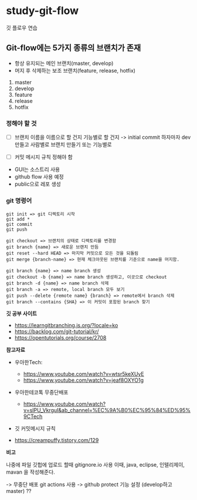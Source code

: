 # study-git-flow
깃 플로우 연습


## Git-flow에는 5가지 종류의 브랜치가 존재
- 항상 유지되는 메인 브랜치(master, develop)
- 머지 후 삭제하는 보조 브랜치(feature, release, hotfix)
1. master
2. develop
3. feature
4. release
5. hotfix


### 정해야 할 것
- [ ] 브랜치 이름을 이름으로 할 건지 기능별로 할 건지
-> initial commit 하자마자 dev 만들고 사람별로 브랜치 만들기 또는 기능별로

- [ ] 커밋 메시지 규칙 정해야 함
- GUI는 소스트리 사용
- github flow 사용 예정
- public으로 레포 생성




### git 명령어
```
git init => git 디렉토리 시작
git add *
git commit
git push

git checkout => 브랜치의 상태로 디렉토리를 변경함
git branch {name} => 새로운 브랜치 만듬
git reset --hard HEAD => 마지막 커밋으로 모든 것을 되돌림
git merge {branch-name} => 현재 체크아웃된 브랜치를 기준으로 name을 머지함.

git branch {name} => name branch 생성
git checkout -b {name} => name branch 생성하고, 이곳으로 checkout
git branch -d {name} => name branch 삭제
git branch -a => remote, local branch 모두 보기
git push --delete {remote name} {branch} => remote에서 branch 삭제
git branch --contains {SHA} => 이 커밋이 포함된 branch 찾기
```



**깃 공부 사이트**
- https://learngitbranching.js.org/?locale=ko
- https://backlog.com/git-tutorial/kr/
- https://opentutorials.org/course/2708



**참고자료**

- 우아한Tech:
  - https://www.youtube.com/watch?v=wtsr5keXUyE
  - https://www.youtube.com/watch?v=jeaf8OXYO1g

- 우아한테코톡 무중단배포
  - https://www.youtube.com/watch?v=sIPU_VkrguI&ab_channel=%EC%9A%B0%EC%95%84%ED%95%9CTech

- 깃 커밋메시지 규칙
 - https://creampuffy.tistory.com/129
 



**비고**

나중에 파일 깃헙에 업로드 할때 
gitignore.io 사용 
이때, java, eclipse, 인텔리제이, mavan 을 작성해준다. 

-> 무중단 배포 git actions 사용
-> github protect 기능 설정 (develop하고 master) ??
